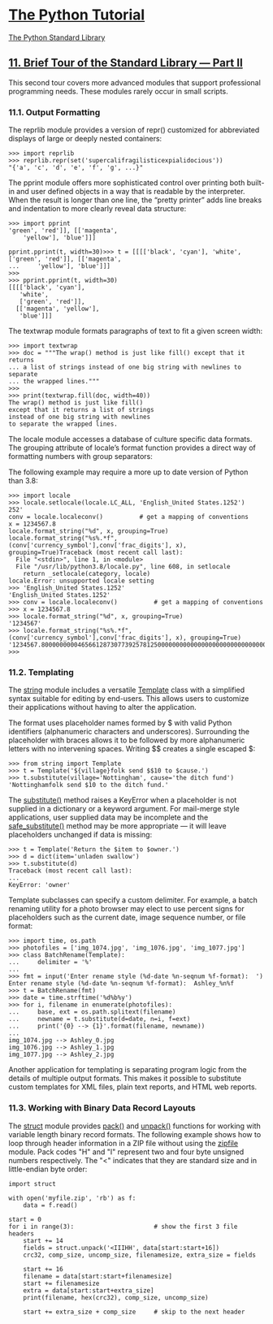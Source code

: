 # [The Python Tutorial](https://docs.python.org/3/tutorial/index.html)

[The Python Standard Library](https://docs.python.org/3/library/)

## [11. Brief Tour of the Standard Library — Part II](https://docs.python.org/3/tutorial/stdlib2.html)

This second tour covers more advanced modules that support professional programming needs. These modules rarely occur in small scripts.

### 11.1. Output Formatting

The reprlib module provides a version of repr() customized for abbreviated displays of large or deeply nested containers:

```
>>> import reprlib
>>> reprlib.repr(set('supercalifragilisticexpialidocious'))
"{'a', 'c', 'd', 'e', 'f', 'g', ...}"
```


The pprint module offers more sophisticated control over printing both built-in and user defined objects in a way that is readable by the interpreter. When the result is longer than one line, the “pretty printer” adds line breaks and indentation to more clearly reveal data structure:

```
>>> import pprint
'green', 'red']], [['magenta',
    'yellow'], 'blue']]]

pprint.pprint(t, width=30)>>> t = [[[['black', 'cyan'], 'white', ['green', 'red']], [['magenta',
...     'yellow'], 'blue']]]
>>> 
>>> pprint.pprint(t, width=30)
[[[['black', 'cyan'],
   'white',
   ['green', 'red']],
  [['magenta', 'yellow'],
   'blue']]]
```

The textwrap module formats paragraphs of text to fit a given screen width:

```
>>> import textwrap
>>> doc = """The wrap() method is just like fill() except that it returns
... a list of strings instead of one big string with newlines to separate
... the wrapped lines."""
>>> 
>>> print(textwrap.fill(doc, width=40))
The wrap() method is just like fill()
except that it returns a list of strings
instead of one big string with newlines
to separate the wrapped lines.
```
The locale module accesses a database of culture specific data formats. The grouping attribute of locale’s format function provides a direct way of formatting numbers with group separators:

The following example may require a more up to date version of Python than 3.8:

```
>>> import locale
>>> locale.setlocale(locale.LC_ALL, 'English_United States.1252')
252'
conv = locale.localeconv()          # get a mapping of conventions
x = 1234567.8
locale.format_string("%d", x, grouping=True)
locale.format_string("%s%.*f", (conv['currency_symbol'],conv['frac_digits'], x), grouping=True)Traceback (most recent call last):
  File "<stdin>", line 1, in <module>
  File "/usr/lib/python3.8/locale.py", line 608, in setlocale
    return _setlocale(category, locale)
locale.Error: unsupported locale setting
>>> 'English_United States.1252'
'English_United States.1252'
>>> conv = locale.localeconv()          # get a mapping of conventions
>>> x = 1234567.8
>>> locale.format_string("%d", x, grouping=True)
'1234567'
>>> locale.format_string("%s%.*f", (conv['currency_symbol'],conv['frac_digits'], x), grouping=True)
'1234567.8000000000465661287307739257812500000000000000000000000000000000000000000000000000000000000000000000000000000000000000000000000'
>>> 
```

### 11.2. Templating

The [string](https://docs.python.org/3/library/string.html#module-string) module includes a versatile [Template](https://docs.python.org/3/library/string.html#string.Template) class with a simplified syntax suitable for editing by end-users. This allows users to customize their applications without having to alter the application.

The format uses placeholder names formed by $ with valid Python identifiers (alphanumeric characters and underscores). Surrounding the placeholder with braces allows it to be followed by more alphanumeric letters with no intervening spaces. Writing $$ creates a single escaped $:

```
>>> from string import Template
>>> t = Template('${village}folk send $$10 to $cause.')
>>> t.substitute(village='Nottingham', cause='the ditch fund')
'Nottinghamfolk send $10 to the ditch fund.'
```

The [substitute()](https://docs.python.org/3/library/string.html#string.Template.substitute) method raises a KeyError when a placeholder is not supplied in a dictionary or a keyword argument. For mail-merge style applications, user supplied data may be incomplete and the [safe_substitute()](https://docs.python.org/3/library/string.html#string.Template.safe_substitute) method may be more appropriate — it will leave placeholders unchanged if data is missing:

```
>>> t = Template('Return the $item to $owner.')
>>> d = dict(item='unladen swallow')
>>> t.substitute(d)
Traceback (most recent call last):
...
KeyError: 'owner'
```

Template subclasses can specify a custom delimiter. For example, a batch renaming utility for a photo browser may elect to use percent signs for placeholders such as the current date, image sequence number, or file format:

```
>>> import time, os.path
>>> photofiles = ['img_1074.jpg', 'img_1076.jpg', 'img_1077.jpg']
>>> class BatchRename(Template):
...     delimiter = '%'
... 
>>> fmt = input('Enter rename style (%d-date %n-seqnum %f-format):  ')
Enter rename style (%d-date %n-seqnum %f-format):  Ashley_%n%f
>>> t = BatchRename(fmt)
>>> date = time.strftime('%d%b%y')
>>> for i, filename in enumerate(photofiles):
...     base, ext = os.path.splitext(filename)
...     newname = t.substitute(d=date, n=i, f=ext)
...     print('{0} --> {1}'.format(filename, newname))
... 
img_1074.jpg --> Ashley_0.jpg
img_1076.jpg --> Ashley_1.jpg
img_1077.jpg --> Ashley_2.jpg
```

Another application for templating is separating program logic from the details of multiple output formats. This makes it possible to substitute custom templates for XML files, plain text reports, and HTML web reports.

### 11.3. Working with Binary Data Record Layouts

The [struct](https://docs.python.org/3/library/struct.html#module-struct) module provides [pack()](https://docs.python.org/3/library/struct.html#struct.pack) and [unpack()](https://docs.python.org/3/library/struct.html#struct.unpack) functions for working with variable length binary record formats. The following example shows how to loop through header information in a ZIP file without using the [zipfile](https://docs.python.org/3/library/zipfile.html#module-zipfile) module. Pack codes "H" and "I" represent two and four byte unsigned numbers respectively. The "<" indicates that they are standard size and in little-endian byte order:

```
import struct

with open('myfile.zip', 'rb') as f:
    data = f.read()

start = 0
for i in range(3):                      # show the first 3 file headers
    start += 14
    fields = struct.unpack('<IIIHH', data[start:start+16])
    crc32, comp_size, uncomp_size, filenamesize, extra_size = fields

    start += 16
    filename = data[start:start+filenamesize]
    start += filenamesize
    extra = data[start:start+extra_size]
    print(filename, hex(crc32), comp_size, uncomp_size)

    start += extra_size + comp_size     # skip to the next header
```